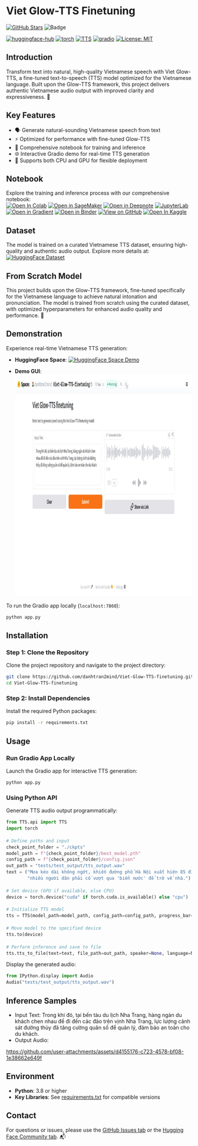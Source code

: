# Viet Glow-TTS Finetuning

[![GitHub Stars](https://img.shields.io/github/stars/danhtran2mind/Viet-Glow-TTS-finetuning?style=social&label=Repo%20Stars)](https://github.com/danhtran2mind/Viet-Glow-TTS-finetuning/stargazers)
![Badge](https://hitscounter.dev/api/hit?url=https%3A%2F%2Fgithub.com%2Fdanhtran2mind%2FViet-Glow-TTS-finetuning&label=Repo+Views&icon=github&color=%236f42c1&message=&style=social&tz=UTC)

[![huggingface-hub](https://img.shields.io/badge/huggingface--hub-blue.svg?logo=huggingface)](https://huggingface.co/docs/hub)
[![torch](https://img.shields.io/badge/torch-blue.svg?logo=pytorch)](https://pytorch.org/)
[<img src="https://raw.githubusercontent.com/coqui-ai/TTS/main/images/coqui-log-green-TTS.png" alt="TTS" style="height: 20px !important; width: auto;">](https://github.com/coqui-ai/TTS)
[![gradio](https://img.shields.io/badge/gradio-blue.svg?logo=gradio)](https://gradio.app/)
[![License: MIT](https://img.shields.io/badge/License-MIT-blue.svg)](https://opensource.org/licenses/MIT)

## Introduction
Transform text into natural, high-quality Vietnamese speech with Viet Glow-TTS, a fine-tuned text-to-speech (TTS) model optimized for the Vietnamese language. Built upon the Glow-TTS framework, this project delivers authentic Vietnamese audio output with improved clarity and expressiveness. 🌟

## Key Features
- 🗣️ Generate natural-sounding Vietnamese speech from text
- ⚡ Optimized for performance with fine-tuned Glow-TTS
- 📓 Comprehensive notebook for training and inference
- 🌐 Interactive Gradio demo for real-time TTS generation
- 🔧 Supports both CPU and GPU for flexible deployment

## Notebook
Explore the training and inference process with our comprehensive notebook:  
[![Open In Colab](https://colab.research.google.com/assets/colab-badge.svg)](https://colab.research.google.com/github/danhtran2mind/Viet-Glow-TTS-finetuning/blob/main/notebooks/glow-tts.ipynb)
[![Open in SageMaker](https://studiolab.sagemaker.aws/studiolab.svg)](https://studiolab.sagemaker.aws/import/github/danhtran2mind/Viet-Glow-TTS-finetuning/blob/main/notebooks/glow-tts.ipynb) 
[![Open in Deepnote](https://deepnote.com/buttons/launch-in-deepnote-small.svg)](https://deepnote.com/launch?url=https://github.com/danhtran2mind/Viet-Glow-TTS-finetuning/blob/main/notebooks/glow-tts.ipynb)
[![JupyterLab](https://img.shields.io/badge/Launch-JupyterLab-orange?logo=Jupyter)](https://mybinder.org/v2/gh/danhtran2mind/Viet-Glow-TTS-finetuning/main?filepath=notebooks/glow-tts.ipynb)
[![Open in Gradient](https://assets.paperspace.io/img/gradient-badge.svg)](https://console.paperspace.com/github/danhtran2mind/Viet-Glow-TTS-finetuning/blob/main/notebooks/glow-tts.ipynb)
[![Open in Binder](https://mybinder.org/badge_logo.svg)](https://mybinder.org/v2/gh/danhtran2mind/Viet-Glow-TTS-finetuning/main)
[![View on GitHub](https://img.shields.io/badge/View%20on-GitHub-181717?logo=github)](https://github.com/danhtran2mind/Viet-Glow-TTS-finetuning/blob/main/notebooks/glow-tts.ipynb)
[![Open In Kaggle](https://kaggle.com/static/images/open-in-kaggle.svg)](https://www.kaggle.com/notebooks/welcome?src=https%3A%2F%2Fgithub.com%2Fdanhtran2mind%2FViet-Glow-TTS-finetuning/blob/main/notebooks/glow-tts.ipynb)

## Dataset
The model is trained on a curated Vietnamese TTS dataset, ensuring high-quality and authentic audio output. Explore more details at: [![HuggingFace Dataset](https://img.shields.io/badge/HuggingFace-ntt123%2Fviet--tts--dataset-yellow?style=flat&logo=huggingface)](https://huggingface.co/datasets/ntt123/viet-tts-dataset)

## From Scratch Model
This project builds upon the Glow-TTS framework, fine-tuned specifically for the Vietnamese language to achieve natural intonation and pronunciation. The model is trained from scratch using the curated dataset, with optimized hyperparameters for enhanced audio quality and performance. 🚀

## Demonstration
Experience real-time Vietnamese TTS generation:  
- **HuggingFace Space**: [![HuggingFace Space Demo](https://img.shields.io/badge/HuggingFace-danhtran2mind%2FViet--Glow--TTS--finetuning-yellow?style=flat&logo=huggingface)](https://huggingface.co/spaces/danhtran2mind/Viet-Glow-TTS-finetuning)  

- **Demo GUI**:  
  <img src="./assets/gradio_app_demo.jpg" alt="Gradio Demo" height="600">

To run the Gradio app locally (`localhost:7860`):  
```bash
python app.py
```

## Installation

### Step 1: Clone the Repository
Clone the project repository and navigate to the project directory:  
```bash
git clone https://github.com/danhtran2mind/Viet-Glow-TTS-finetuning.git
cd Viet-Glow-TTS-finetuning
```

### Step 2: Install Dependencies
Install the required Python packages:  
```bash
pip install -r requirements.txt
```

## Usage

### Run Gradio App Locally
Launch the Gradio app for interactive TTS generation:  
```bash
python app.py
```

### Using Python API
Generate TTS audio output programmatically:  
```python
from TTS.api import TTS
import torch

# Define paths and input
check_point_folder = "./ckpts"
model_path = f"{check_point_folder}/best_model.pth"
config_path = f"{check_point_folder}/config.json"
out_path = "tests/test_output/tts_output.wav"
text = ("Mưa kéo dài không ngớt, khiến đường phố Hà Nội xuất hiện 85 điểm úng ngập. Vào giờ tan tầm, "
        "nhiều người dân phải cố vượt qua 'biển nước' để trở về nhà.")

# Set device (GPU if available, else CPU)
device = torch.device("cuda" if torch.cuda.is_available() else "cpu")

# Initialize TTS model
tts = TTS(model_path=model_path, config_path=config_path, progress_bar=True)

# Move model to the specified device
tts.to(device)

# Perform inference and save to file
tts.tts_to_file(text=text, file_path=out_path, speaker=None, language=None, split_sentences=False)
```

Display the generated audio:  
```python
from IPython.display import Audio
Audio("tests/test_output/tts_output.wav")
```

## Inference Samples
- Input Text:
Trong khi đó, tại bến tàu du lịch Nha Trang, hàng ngàn du khách chen nhau để đi đến các đảo trên vịnh Nha Trang, lực lượng cảnh sát đường thủy đã tăng cường quân số để quản lý, đảm bảo an toàn cho du khách.
- Output Audio:
  
https://github.com/user-attachments/assets/d4155176-c723-4578-bf08-1e38662e649f

## Environment
- **Python**: 3.8 or higher
- **Key Libraries**: See [requirements.txt](requirements.txt) for compatible versions

## Contact
For questions or issues, please use the [GitHub Issues tab](https://github.com/danhtran2mind/Viet-Glow-TTS-finetuning/issues) or the [Hugging Face Community tab](https://huggingface.co/spaces/danhtran2mind/Viet-Glow-TTS-finetuning/discussions). 📬





